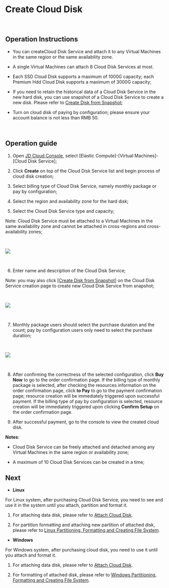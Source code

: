 # Create Cloud Disk

<br>

##  Operation Instructions


- You can createCloud Disk Service and attach it to any Virtual Machines in the same region or the same availability zone.



- A single Virtual Machines can attach 8 Cloud Disk Services at most.



- Each SSD Cloud Disk supports a maximum of 1000G capacity; each Premium Hdd Cloud Disk supports a maximum of 3000G capacity;



- If you need to retain the historical data of a Cloud Disk Service in the new hard disk, you can use snapshot of a Cloud Disk Service to create a new disk. Please refer to [Create Disk from Snapshot](https://docs.jdcloud.com/cn/cloud-disk-service/create-disk-by-snapshot);



- Turn on cloud disk of paying by configuration; please ensure your account balance is not less than RMB 50.

<br>

##  Operation guide

1. Open [JD Cloud Console](https://console.jdcloud.com/), select [Elastic Compute]-[Virtual Machines]-[Cloud Disk Service];

2. Click **Create** on top of the Cloud Disk Service list and begin process of cloud disk creation;

3. Select billing type of Cloud Disk Service, namely monthly package or pay by configuration;

4. Select the region and availability zone for the hard disk;

5. Select the Cloud Disk Service type and capacity;

Note: Cloud Disk Service must be attached to a Virtual Machines in the same availability zone and cannot be attached in cross-regions and cross-availability zones;

<br>

![](https://github.com/jdcloudcom/cn/blob/edit/image/Elastic-Compute/CloudDisk/cloud-disk/cloud-disk-001.jpg)

<br>

6. Enter name and description of the Cloud Disk Service;

Note: you may also click [[Create Disk from Snapshot](https://docs.jdcloud.com/cn/cloud-disk-service/create-disk-by-snapshot)] on the Cloud Disk Service creation page to create new Cloud Disk Service from snapshot;

<br>

![](https://github.com/jdcloudcom/cn/blob/edit/image/Elastic-Compute/CloudDisk/cloud-disk/cloud-disk-002.png)

<br>

7. Monthly package users should select the purchase duration and the count; pay by configuration users only need to select the purchase duration;

<br>

![](https://github.com/jdcloudcom/cn/blob/edit/image/Elastic-Compute/CloudDisk/cloud-disk/cloud-disk-003.png)

<br>


8. After confirming the correctness of the selected configuration, click **Buy Now** to go to the order confirmation page. If the billing type of monthly package is selected, after checking the resources information on the order confirmation page, click **to Pay** to go to the payment confirmation page; resource creation will be immediately triggered upon successful payment. If the billing type of pay by configuration is selected, resource creation will be immediately triggered upon clicking **Confirm Setup** on the order confirmation page.

9. After successful payment, go to the console to view the created cloud disk.

**Notes**:



- Cloud Disk Service can be freely attached and detached among any Virtual Machines in the same region or availability zone;



- A maximum of 10 Cloud Disk Services can be created in a time;


## Next



- **Linux**

For Linux system, after purchasing Cloud Disk Service, you need to see and use it in the system until you attach, partition and format it.

1. For attaching data disk, please refer to [Attach Cloud Disk](https://docs.jdcloud.com/cn/cloud-disk-service/attach-cloud-disk). <br>

2. For partition formatting and attaching new partition of attached disk, please refer to [Linux Partitioning, Formatting and Creating File System](https://docs.jdcloud.com/cn/cloud-disk-service/linux-partition).




- **Windows**

For Windows system, after purchasing cloud disk, you need to use it until you attach and format it.

1. For attaching data disk, please refer to [Attach Cloud Disk](https://docs.jdcloud.com/cn/cloud-disk-service/attach-cloud-disk). <br>

2. For formatting of attached disk, please refer to [Windows Partitioning, Formatting and Creating File System](https://docs.jdcloud.com/cn/cloud-disk-service/windows-partition).

	

	




	
	


